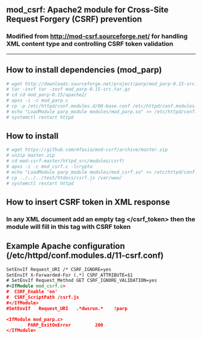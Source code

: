 ## mod_csrf: Apache2 module for Cross-Site Request Forgery (CSRF) prevention
### Modified from http://mod-csrf.sourceforge.net/ for handling XML content type and controlling CSRF token validation
---
## How to install dependencies (mod_parp)
```bash
# wget http://downloads.sourceforge.net/project/parp/mod_parp-0.15-src.tar.gz
# tar -zxvf tar -zxvf mod_parp-0.15-src.tar.gz
# cd cd mod_parp-0.15/apache2/
# apxs -i -c mod_parp.c
# cp -p /etc/httpd/conf.modules.d/00-base.conf /etc/httpd/conf.modules.d/00-base.conf.bak
# echo "LoadModule parp_module modules/mod_parp.so" >> /etc/httpd/conf.modules.d/00-base.conf
# systemctl restart httpd
```

## How to install
```sh
# wget https://github.com/mfasia/mod-csrf/archive/master.zip
# unzip master.zip
# cd mod-csrf-master/httpd_src/modules/csrf/
# apxs -i -c mod_csrf.c -lcrypto
# echo "LoadModule parp_module modules/mod_csrf.so" >> /etc/httpd/conf.modules.d/00-base.conf
# cp ../../../test/htdocs/csrf.js /var/www/
# systemctl restart httpd
```

## How to insert CSRF token in XML response
### In any XML document add an empty tag </csrf_token> then the module will fill in this tag with CSRF token

## Example Apache configuration (/etc/httpd/conf.modules.d/11-csrf.conf)
```xml
SetEnvIf Request_URI /* CSRF_IGNORE=yes
SetEnvIf X-Forwarded-For (.*) CSRF_ATTRIBUTE=$1
# SetEnvIf Request_Method GET CSRF_IGNORE_VALIDATION=yes
#<IfModule mod_csrf.c>
#  CSRF_Enable 'on'
#  CSRF_ScriptPath /csrf.js
#</IfModule>
#SetEnvIf   Request_URI   .*dwsrun.*    !parp

<IfModule mod_parp.c>
        PARP_ExitOnError         200
</IfModule>
```
